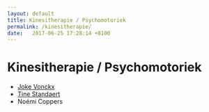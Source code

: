 ```yaml
---
layout: default
title: Kinesitherapie / Psychomotoriek 
permalink: /kinesitherapie/ 
date:   2017-06-25 17:28:14 +0100
---
```



# Kinesitherapie / Psychomotoriek

<ul>
	<li><a href="{{ site.baseurl }}/kinesitherapie/joke_vonckx.html">Joke Vonckx</a></li>
	<li><a href="{{ site.baseurl }}/kinesitherapie/tine_standaert.html">Tine Standaert</a></li>
	<li>Noémi Coppers</li>
</ul>
